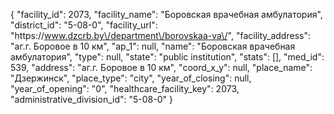 {
    "facility_id": 2073,
    "facility_name": "Боровская врачебная амбулатория",
    "district_id": "5-08-0",
    "facility_url": "https:\/\/www.dzcrb.by\/department\/borovskaa-va\/",
    "facility_address": "аг.г. Боровое в 10 км",
    "ap_1": null,
    "name": "Боровская врачебная амбулатория",
    "type": null,
    "state": "public institution",
    "stats": [],
    "med_id": 539,
    "address": "аг.г. Боровое в 10 км",
    "coord_x_y": null,
    "place_name": "Дзержинск",
    "place_type": "city",
    "year_of_closing": null,
    "year_of_opening": "0",
    "healthcare_facility_key": 2073,
    "administrative_division_id": "5-08-0"
}